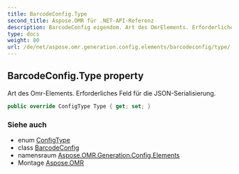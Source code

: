 ```yaml
---
title: BarcodeConfig.Type
second_title: Aspose.OMR für .NET-API-Referenz
description: BarcodeConfig eigendom. Art des OmrElements. Erforderliches Feld für die JSONSerialisierung.
type: docs
weight: 80
url: /de/net/aspose.omr.generation.config.elements/barcodeconfig/type/
---
```

## BarcodeConfig.Type property

Art des Omr-Elements. Erforderliches Feld für die JSON-Serialisierung.

```csharp
public override ConfigType Type { get; set; }
```

### Siehe auch

* enum [ConfigType](../../../aspose.omr.generation.config.enums/configtype/)
* class [BarcodeConfig](../)
* namensraum [Aspose.OMR.Generation.Config.Elements](../../barcodeconfig/)
* Montage [Aspose.OMR](../../../)


